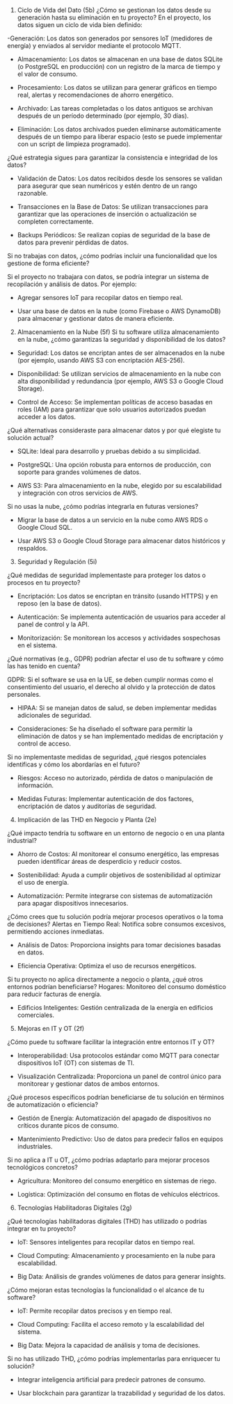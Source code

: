 1. Ciclo de Vida del Dato (5b)
¿Cómo se gestionan los datos desde su generación hasta su eliminación en tu proyecto?
En el proyecto, los datos siguen un ciclo de vida bien definido:

-Generación: Los datos son generados por sensores IoT (medidores de energía) y enviados al servidor mediante el protocolo MQTT.

- Almacenamiento: Los datos se almacenan en una base de datos SQLite (o PostgreSQL en producción) con un registro de la marca de tiempo y el valor de consumo.

- Procesamiento: Los datos se utilizan para generar gráficos en tiempo real, alertas y recomendaciones de ahorro energético.

- Archivado: Las tareas completadas o los datos antiguos se archivan después de un período determinado (por ejemplo, 30 días).

- Eliminación: Los datos archivados pueden eliminarse automáticamente después de un tiempo para liberar espacio (esto se puede implementar con un script de limpieza programado).

¿Qué estrategia sigues para garantizar la consistencia e integridad de los datos?

- Validación de Datos: Los datos recibidos desde los sensores se validan para asegurar que sean numéricos y estén dentro de un rango razonable.

- Transacciones en la Base de Datos: Se utilizan transacciones para garantizar que las operaciones de inserción o actualización se completen correctamente.

- Backups Periódicos: Se realizan copias de seguridad de la base de datos para prevenir pérdidas de datos.

Si no trabajas con datos, ¿cómo podrías incluir una funcionalidad que los gestione de forma eficiente?

Si el proyecto no trabajara con datos, se podría integrar un sistema de recopilación y análisis de datos. Por ejemplo:

- Agregar sensores IoT para recopilar datos en tiempo real.

- Usar una base de datos en la nube (como Firebase o AWS DynamoDB) para almacenar y gestionar datos de manera eficiente.

2. Almacenamiento en la Nube (5f)
Si tu software utiliza almacenamiento en la nube, ¿cómo garantizas la seguridad y disponibilidad de los datos?

- Seguridad: Los datos se encriptan antes de ser almacenados en la nube (por ejemplo, usando AWS S3 con encriptación AES-256).

- Disponibilidad: Se utilizan servicios de almacenamiento en la nube con alta disponibilidad y redundancia (por ejemplo, AWS S3 o Google Cloud Storage).

- Control de Acceso: Se implementan políticas de acceso basadas en roles (IAM) para garantizar que solo usuarios autorizados puedan acceder a los datos.

¿Qué alternativas consideraste para almacenar datos y por qué elegiste tu solución actual?

- SQLite: Ideal para desarrollo y pruebas debido a su simplicidad.

- PostgreSQL: Una opción robusta para entornos de producción, con soporte para grandes volúmenes de datos.

- AWS S3: Para almacenamiento en la nube, elegido por su escalabilidad y integración con otros servicios de AWS.

Si no usas la nube, ¿cómo podrías integrarla en futuras versiones?

- Migrar la base de datos a un servicio en la nube como AWS RDS o Google Cloud SQL.

- Usar AWS S3 o Google Cloud Storage para almacenar datos históricos y respaldos.

3. Seguridad y Regulación (5i)

¿Qué medidas de seguridad implementaste para proteger los datos o procesos en tu proyecto?

- Encriptación: Los datos se encriptan en tránsito (usando HTTPS) y en reposo (en la base de datos).

- Autenticación: Se implementa autenticación de usuarios para acceder al panel de control y la API.

- Monitorización: Se monitorean los accesos y actividades sospechosas en el sistema.

¿Qué normativas (e.g., GDPR) podrían afectar el uso de tu software y cómo las has tenido en cuenta?

GDPR: Si el software se usa en la UE, se deben cumplir normas como el consentimiento del usuario, el derecho al olvido y la protección de datos personales.

- HIPAA: Si se manejan datos de salud, se deben implementar medidas adicionales de seguridad.

- Consideraciones: Se ha diseñado el software para permitir la eliminación de datos y se han implementado medidas de encriptación y control de acceso.

Si no implementaste medidas de seguridad, ¿qué riesgos potenciales identificas y cómo los abordarías en el futuro?

- Riesgos: Acceso no autorizado, pérdida de datos o manipulación de información.

- Medidas Futuras: Implementar autenticación de dos factores, encriptación de datos y auditorías de seguridad.

4. Implicación de las THD en Negocio y Planta (2e)

¿Qué impacto tendría tu software en un entorno de negocio o en una planta industrial?

- Ahorro de Costos: Al monitorear el consumo energético, las empresas pueden identificar áreas de desperdicio y reducir costos.

- Sostenibilidad: Ayuda a cumplir objetivos de sostenibilidad al optimizar el uso de energía.

- Automatización: Permite integrarse con sistemas de automatización para apagar dispositivos innecesarios.

¿Cómo crees que tu solución podría mejorar procesos operativos o la toma de decisiones?
Alertas en Tiempo Real: Notifica sobre consumos excesivos, permitiendo acciones inmediatas.

- Análisis de Datos: Proporciona insights para tomar decisiones basadas en datos.

- Eficiencia Operativa: Optimiza el uso de recursos energéticos.

Si tu proyecto no aplica directamente a negocio o planta, ¿qué otros entornos podrían beneficiarse?
Hogares: Monitoreo del consumo doméstico para reducir facturas de energía.

- Edificios Inteligentes: Gestión centralizada de la energía en edificios comerciales.

5. Mejoras en IT y OT (2f)

¿Cómo puede tu software facilitar la integración entre entornos IT y OT?

- Interoperabilidad: Usa protocolos estándar como MQTT para conectar dispositivos IoT (OT) con sistemas de TI.

- Visualización Centralizada: Proporciona un panel de control único para monitorear y gestionar datos de ambos entornos.

¿Qué procesos específicos podrían beneficiarse de tu solución en términos de automatización o eficiencia?

- Gestión de Energía: Automatización del apagado de dispositivos no críticos durante picos de consumo.

- Mantenimiento Predictivo: Uso de datos para predecir fallos en equipos industriales.

Si no aplica a IT u OT, ¿cómo podrías adaptarlo para mejorar procesos tecnológicos concretos?

- Agricultura: Monitoreo del consumo energético en sistemas de riego.

- Logística: Optimización del consumo en flotas de vehículos eléctricos.

6. Tecnologías Habilitadoras Digitales (2g)

¿Qué tecnologías habilitadoras digitales (THD) has utilizado o podrías integrar en tu proyecto?

- IoT: Sensores inteligentes para recopilar datos en tiempo real.

- Cloud Computing: Almacenamiento y procesamiento en la nube para escalabilidad.

- Big Data: Análisis de grandes volúmenes de datos para generar insights.

¿Cómo mejoran estas tecnologías la funcionalidad o el alcance de tu software?

- IoT: Permite recopilar datos precisos y en tiempo real.

- Cloud Computing: Facilita el acceso remoto y la escalabilidad del sistema.

- Big Data: Mejora la capacidad de análisis y toma de decisiones.

Si no has utilizado THD, ¿cómo podrías implementarlas para enriquecer tu solución?

- Integrar inteligencia artificial para predecir patrones de consumo.

- Usar blockchain para garantizar la trazabilidad y seguridad de los datos.